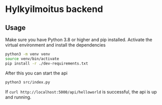 # Hylkyilmoitus backend

## Usage

Make sure you have Python 3.8 or higher and pip installed. Activate the virtual environment and install the dependencies

```bash
python3 -m venv venv
source venv/bin/activate
pip install -r ./dev-requirements.txt
```

After this you can start the api

```bash
python3 src/index.py
```

If `curl http://localhost:5000/api/helloworld` is successful, the api is up and running.
